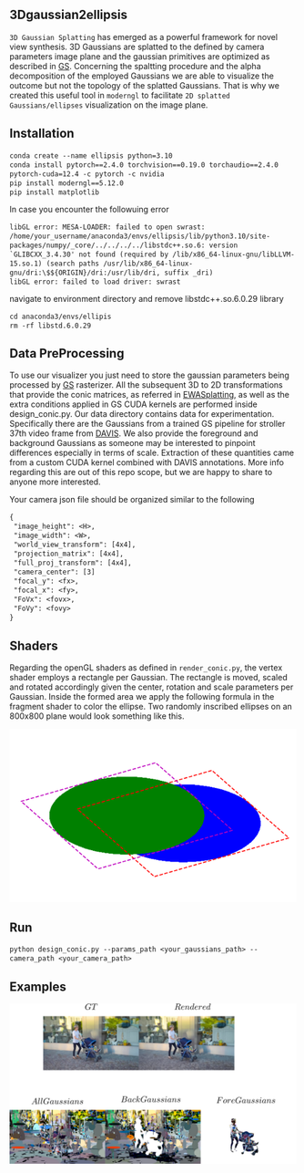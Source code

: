 ## 3Dgaussian2ellipsis

`3D Gaussian Splatting` has emerged as a powerful framework for novel 
view synthesis. 3D Gaussians are splatted to the defined by camera parameters image
plane and the gaussian primitives are optimized as described in [GS](https://github.com/graphdeco-inria/gaussian-splatting). Concerning
the spaltting procedure and the alpha decomposition of the employed Gaussians we are able 
to visualize the outcome but not the topology of the splatted Gaussians. That is why we created 
this useful tool in `moderngl` to facilitate `2D splatted Gaussians/ellipses` visualization on the image plane.


## Installation
```
conda create --name ellipsis python=3.10
conda install pytorch==2.4.0 torchvision==0.19.0 torchaudio==2.4.0 pytorch-cuda=12.4 -c pytorch -c nvidia
pip install moderngl==5.12.0
pip install matplotlib
```
In case you encounter the followuing error

```
libGL error: MESA-LOADER: failed to open swrast: /home/your_username/anaconda3/envs/ellipsis/lib/python3.10/site-packages/numpy/_core/../../../../libstdc++.so.6: version `GLIBCXX_3.4.30' not found (required by /lib/x86_64-linux-gnu/libLLVM-15.so.1) (search paths /usr/lib/x86_64-linux-gnu/dri:\$${ORIGIN}/dri:/usr/lib/dri, suffix _dri)
libGL error: failed to load driver: swrast
```
navigate to environment directory and remove libstdc++.so.6.0.29 library

```
cd anaconda3/envs/ellipis
rm -rf libstd.6.0.29
```

## Data PreProcessing
To use our visualizer you just need to store the gaussian parameters being
processed by [GS](https://github.com/graphdeco-inria/gaussian-splatting)
rasterizer.
All the subsequent 3D to 2D transformations that provide the conic matrices, as
referred in
[EWASplatting](https://www.cs.umd.edu/~zwicker/publications/EWASplatting-TVCG02.pdf),
as well as the extra conditions applied in GS CUDA kernels are performed inside
design_conic.py.
Our data directory contains data for experimentation. Specifically there are
the Gaussians from a trained GS pipeline for stroller 37th video frame from
[DAVIS](https://davischallenge.org/). We also provide the foreground and
background Gaussians as someone may be interested to pinpoint differences
especially in terms of scale. 
Extraction of these quantities came from a custom CUDA kernel combined with DAVIS annotations.
More info regarding this are out of this repo scope, but we are happy to share to anyone more interested.

Your camera json file should be organized similar to the following
```
{
 "image_height": <H>,
 "image_width": <W>,
 "world_view_transform": [4x4],
 "projection_matrix": [4x4],
 "full_proj_transform": [4x4],
 "camera_center": [3]
 "focal_y": <fx>,
 "focal_x": <fy>,
 "FoVx": <fovx>,
 "FoVy": <fovy>
}
```
## Shaders
Regarding the openGL shaders as defined in `render_conic.py`, the 
vertex shader employs a rectangle per Gaussian. The rectangle is moved, 
scaled and rotated accordingly given the center, rotation and scale
parameters per Gaussian. 
Inside the formed area we apply the following formula in the fragment shader
to color the ellipse. Two randomly inscribed ellipses on an 800x800 plane would 
look something like this.

![](./media/random_gaussians.png)

## Run
```
python design_conic.py --params_path <your_gaussians_path> --camera_path <your_camera_path>
```
## Examples
![](./media/results.png)


